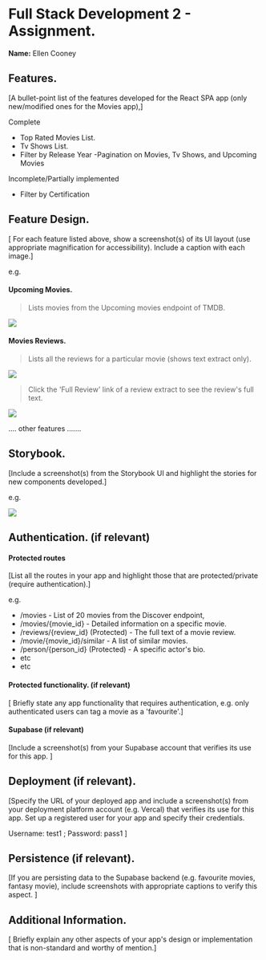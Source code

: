 # Full Stack Development 2 - Assignment.

**Name:** Ellen Cooney

## Features.

[A bullet-point list of the features developed for the React SPA app (only new/modified ones for the Movies app),]

Complete
- Top Rated Movies List.
- Tv Shows List.
- Filter by Release Year
-Pagination on Movies, Tv Shows, and Upcoming Movies

Incomplete/Partially implemented
- Filter by Certification

## Feature Design.

[ For each feature listed above, show a screenshot(s) of its UI layout (use appropriate magnification for accessibility). Include a caption with each image.]

e.g.

#### Upcoming Movies.

> Lists movies from the Upcoming movies endpoint of TMDB.

![][image1]

#### Movies Reviews.

> Lists all the reviews for a particular movie (shows text extract only).

![][image2]

> Click the 'Full Review' link of a review extract to see the review's full text.

![][image3]

.... other features .......

## Storybook.

[Include a screenshot(s) from the Storybook UI and highlight the stories for new components developed.]

e.g.

![][image5]

## Authentication. (if relevant)

#### Protected routes

[List all the routes in your app and highlight those that are protected/private (require authentication).]

e.g.

- /movies - List of 20 movies from the Discover endpoint,
- /movies/{movie_id} - Detailed information on a specific movie.
- /reviews/{review_id} (Protected) - The full text of a movie review.
- /movie/{movie_id}/similar - A list of similar movies.
- /person/{person_id} (Protected) - A specific actor's bio.
- etc
- etc

#### Protected functionality. (if relevant)

[ Briefly state any app functionality that requires authentication, e.g. only authenticated users can tag a movie as a 'favourite'.]

#### Supabase (if relevant)

[Include a screenshot(s) from your Supabase account that verifies its use for this app. ]

## Deployment (if relevant).

[Specify the URL of your deployed app and include a screenshot(s) from your deployment platform account (e.g. Vercal) that verifies its use for this app. Set up a registered user for your app and specify their credentials.

Username: test1 ; Password: pass1
]

## Persistence (if relevant).

[If you are persisting data to the Supabase backend (e.g. favourite movies, fantasy movie), include screenshots with appropriate captions to verify this aspect. ]

## Additional Information.

[ Briefly explain any other aspects of your app's design or implementation that is non-standard and worthy of mention.]

[image1]: ./images/image1.png
[image2]: ./images/image2.png
[image3]: ./images/image3.png
[image4]: ./images/image4.png
[image5]: ./images/image5.png
